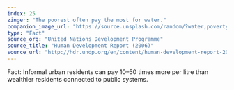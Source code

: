 ```yaml
---
index: 25
zinger: "The poorest often pay the most for water."
companion_image_url: "https://source.unsplash.com/random/?water,poverty,inequality,economics"
type: "Fact"
source_org: "United Nations Development Programme"
source_title: "Human Development Report (2006)"
source_url: "http://hdr.undp.org/en/content/human-development-report-2006"
---
```

Fact: Informal urban residents can pay 10–50 times more per litre than wealthier residents connected to public systems.
